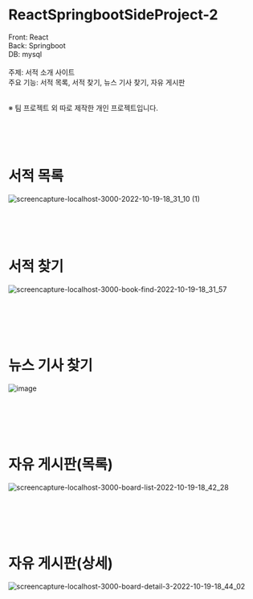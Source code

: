 # ReactSpringbootSideProject-2

Front: React<br>
Back: Springboot<br>
DB: mysql<br><br>
주제: 서적 소개 사이트<br>
주요 기능: 서적 목록, 서적 찾기, 뉴스 기사 찾기, 자유 게시판<br><br>

※ 팀 프로젝트 외 따로 제작한 개인 프로젝트입니다.

<br /><br /><br />

<h1>서적 목록</h1>

![screencapture-localhost-3000-2022-10-19-18_31_10 (1)](https://user-images.githubusercontent.com/107673658/196653910-033b0187-8a95-49c5-960a-a5e1a1d4b7c6.png)

<br /><br /><br />

<h1>서적 찾기</h1>


![screencapture-localhost-3000-book-find-2022-10-19-18_31_57](https://user-images.githubusercontent.com/107673658/196654337-de3979d5-18ba-4f42-87bb-1fc506795084.png)


<br /><br /><br /><br />

<h1>뉴스 기사 찾기</h1>

![image](https://user-images.githubusercontent.com/107673658/196654704-73151151-6aca-4553-928c-cb1ec41d6114.png)




<br /><br /><br /><br />

<h1>자유 게시판(목록)</h1>

![screencapture-localhost-3000-board-list-2022-10-19-18_42_28](https://user-images.githubusercontent.com/107673658/196656581-a6ac1ccf-430e-40c1-9bc5-68f12c35b0c8.png)


<br /><br /><br /><br />



<h1>자유 게시판(상세)</h1>



![screencapture-localhost-3000-board-detail-3-2022-10-19-18_44_02](https://user-images.githubusercontent.com/107673658/196656970-59fe1ceb-a2f8-4ba5-a31e-829ba0822acb.png)



